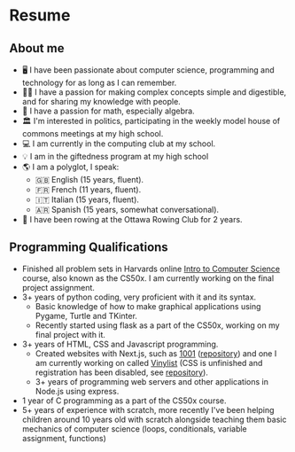# Resume

## About me
 - 🖥️ I have been passionate about computer science, programming and technology for as long as I can remember.
 - 👨‍🏫 I have a passion for making complex concepts simple and digestible, and for sharing my knowledge with people.
 - 🧮 I have a passion for math, especially algebra.
 - 🏛️ I'm interested in politics, participating in the weekly model house of commons meetings at my high school.
 - 💻 I am currently in the computing club at my school.
 - 💡 I am in the giftedness program at my high school
 - 🌎 I am a polyglot, I speak:
   - 🇬🇧 English (15 years, fluent).
   - 🇫🇷 French (11 years, fluent).
   - 🇮🇹 Italian (15 years, fluent).
   - 🇦🇷 Spanish (15 years, somewhat conversational).
 - 🚣 I have been rowing at the Ottawa Rowing Club for 2 years.


## Programming Qualifications
 - Finished all problem sets in Harvards online [Intro to Computer Science](https://pll.harvard.edu/course/cs50-introduction-computer-science?delta=0) course, also known as the CS50x. I am currently working on the final project assignment.
 - 3+ years of python coding, very proficient with it and its syntax.
    - Basic knowledge of how to make graphical applications using Pygame, Turtle and TKinter.
    - Recently started using flask as a part of the CS50x, working on my final project with it.
 - 3+ years of HTML, CSS and Javascript programming.
    - Created websites with Next.js, such as [1001](https://adrianoalasia.com/) ([repository](https://github.com/AdrianoAla/1001-NextJS)) and one I am currently working on called [Vinylist](https://vinylist.vercel.app) (CSS is unfinished and registration has been disabled, see [repository](https://github.com/AdrianoAla/vinyl-collector)).
    - 3+ years of programming web servers and other applications in Node.js using express.
 - 1 year of C programming as a part of the CS50x course.
 - 5+ years of experience with scratch, more recently I've been helping children around 10 years old with scratch alongside teaching them basic mechanics of computer science (loops, conditionals, variable assignment, functions)
